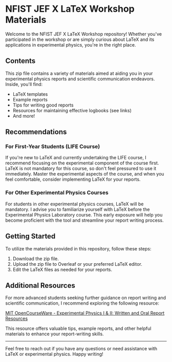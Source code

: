 # NFIST JEF X LaTeX Workshop Materials

Welcome to the NFIST JEF X LaTeX Workshop repository! Whether you've participated in the workshop or are simply curious about LaTeX and its applications in experimental physics, you're in the right place.

## Contents

This zip file contains a variety of materials aimed at aiding you in your experimental physics reports and scientific communication endeavors. Inside, you'll find:

- LaTeX templates
- Example reports
- Tips for writing good reports
- Resources for maintaining effective logbooks (see links)
- And more!

## Recommendations

### For First-Year Students (LIFE Course)

If you're new to LaTeX and currently undertaking the LIFE course, I recommend focusing on the experimental component of the course first. LaTeX is not mandatory for this course, so don't feel pressured to use it immediately. Master the experimental aspects of the course, and when you feel comfortable, consider implementing LaTeX for your reports.

### For Other Experimental Physics Courses

For students in other experimental physics courses, LaTeX will be mandatory. I advise you to familiarize yourself with LaTeX before the Experimental Physics Laboratory course. This early exposure will help you become proficient with the tool and streamline your report writing process.

## Getting Started

To utilize the materials provided in this repository, follow these steps:

1. Download the zip file.
2. Upload the zip file to Overleaf or your preferred LaTeX editor.
3. Edit the LaTeX files as needed for your reports.

## Additional Resources

For more advanced students seeking further guidance on report writing and scientific communication, I recommend exploring the following resource:

[MIT OpenCourseWare - Experimental Physics I & II: Written and Oral Report Resources](https://ocw.mit.edu/courses/8-13-14-experimental-physics-i-ii-junior-lab-fall-2016-spring-2017/pages/written-and-oral-report-resources/)

This resource offers valuable tips, example reports, and other helpful materials to enhance your report-writing skills.

---
Feel free to reach out if you have any questions or need assistance with LaTeX or experimental physics. Happy writing!

